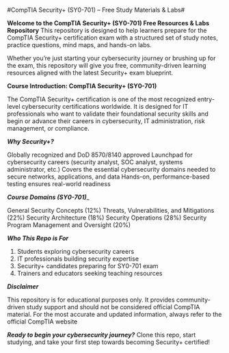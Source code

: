 #CompTIA Security+ (SY0-701) – Free Study Materials & Labs#

**Welcome to the CompTIA Security+ (SY0-701) Free Resources & Labs Repository**
This repository is designed to help learners prepare for the CompTIA Security+ certification exam with a structured set of study notes, practice questions, mind maps, and hands-on labs.

Whether you’re just starting your cybersecurity journey or brushing up for the exam, this repository will give you free, community-driven learning resources aligned with the latest Security+ exam blueprint.

**Course Introduction: CompTIA Security+ (SY0-701)**

The CompTIA Security+ certification is one of the most recognized entry-level cybersecurity certifications worldwide. It is designed for IT professionals who want to validate their foundational security skills and begin or advance their careers in cybersecurity, IT administration, risk management, or compliance.

_**Why Security+?**_

Globally recognized and DoD 8570/8140 approved
Launchpad for cybersecurity careers (security analyst, SOC analyst, systems administrator, etc.)
Covers the essential cybersecurity domains needed to secure networks, applications, and data
Hands-on, performance-based testing ensures real-world readiness

_**Course Domains (SY0-701)**__

General Security Concepts (12%)
Threats, Vulnerabilities, and Mitigations (22%)
Security Architecture (18%)
Security Operations (28%)
Security Program Management and Oversight (20%)


_**Who This Repo is For**_

1. Students exploring cybersecurity careers
2. IT professionals building security expertise
3. Security+ candidates preparing for SY0-701 exam
4. Trainers and educators seeking teaching resources


_**Disclaimer**_

This repository is for educational purposes only.
It provides community-driven study support and should not be considered official CompTIA material. For the most accurate and updated information, always refer to the official CompTIA website


_**Ready to begin your cybersecurity journey?**_
Clone this repo, start studying, and take your first step towards becoming Security+ certified!

